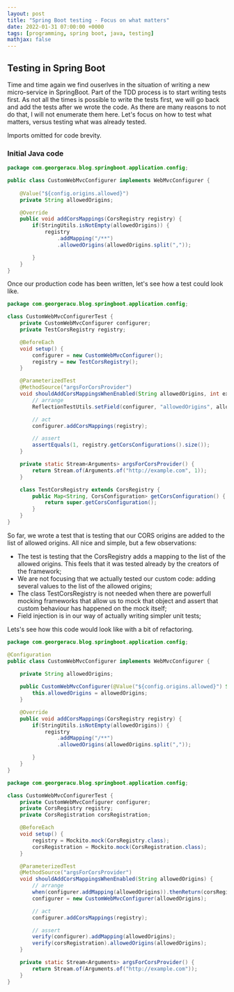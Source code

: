 ```yaml
---
layout: post
title: "Spring Boot testing - Focus on what matters"
date: 2022-01-31 07:00:00 +0000
tags: [programming, spring boot, java, testing]
mathjax: false
---
```


## Testing in Spring Boot

Time and time again we find ouserlves in the situation of writing a new micro-service in SpringBoot. Part of the TDD process is to start writing tests first. As not all the times is possible to write the tests first, we will go back and add the tests after we wrote the code. As there are many reasons to not do that, I will not enumerate them here. Let's focus on how to test what matters, versus testing what was already tested.

Imports omitted for code brevity.

### Initial Java code

```java
package com.georgeracu.blog.springboot.application.config;

public class CustomWebMvcConfigurer implements WebMvcConfigurer {
    
    @Value("${config.origins.allowed}")
    private String allowedOrigins;

    @Override
    public void addCorsMappings(CorsRegistry registry) {
        if(StringUtils.isNotEmpty(allowedOrigins)) {
            registry
                .addMapping("/**")
                .allowedOrigins(allowedOrigins.split(","));

        }
    }
}
```

Once our production code has been written, let's see how a test could look like.

```java
package com.georgeracu.blog.springboot.application.config;

class CustomWebMvcConfigurerTest {
    private CustomWebMvcConfigurer configurer;
    private TestCorsRegistry registry;

    @BeforeEach
    void setup() {
        configurer = new CustomWebMvcConfigurer();
        registry = new TestCorsRegistry();
    }

    @ParameterizedTest
    @MethodSource("argsForCorsProvider")
    void shouldAddCorsMappingsWhenEnabled(String allowedOrigins, int expectedSize) {
        // arrange
        ReflectionTestUtils.setField(configurer, "allowedOrigins", allowedOrigins);

        // act
        configurer.addCorsMappings(registry);

        // assert
        assertEquals(1, registry.getCorsConfigurations().size());
    }

    private static Stream<Arguments> argsForCorsProvider() {
        return Stream.of(Arguments.of("http://example.com", 1));
    }

    class TestCorsRegistry extends CorsRegistry {
        public Map<String, CorsConfiguration> getCorsConfiguration() {
            return super.getCorsConfiguration();
        }
    }
}
```

So far, we wrote a test that is testing that our CORS origins are added to the list of allowed origins. All nice and simple, but a few observations:

* The test is testing that the CorsRegistry adds a mapping to the list of the allowed origins. This feels that it was tested already by the creators of the framework;
* We are not focusing that we actually tested our custom code: adding several values to the list of the allowed origins;
* The class TestCorsRegistry is not needed when there are powerfull mocking frameworks that allow us to mock that object and assert that custom behaviour has happened on the mock itself;
* Field injection is in our way of actually writing simpler unit tests;

Lets's see how this code would look like with a bit of refactoring.

```java
package com.georgeracu.blog.springboot.application.config;

@Configuration
public class CustomWebMvcConfigurer implements WebMvcConfigurer {
    
    private String allowedOrigins;

    public CustomWebMvcConfigurer(@Value("${config.origins.allowed}") String allowedOrigins) {
        this.allowedOrigins = allowedOrigins;
    }

    @Override
    public void addCorsMappings(CorsRegistry registry) {
        if(StringUtils.isNotEmpty(allowedOrigins)) {
            registry
                .addMapping("/**")
                .allowedOrigins(allowedOrigins.split(","));

        }
    }
}
```

```java
package com.georgeracu.blog.springboot.application.config;

class CustomWebMvcConfigurerTest {
    private CustomWebMvcConfigurer configurer;
    private CorsRegistry registry;
    private CorsRegistration corsRegistration;

    @BeforeEach
    void setup() {
        registry = Mockito.mock(CorsRegistry.class);
        corsRegistration = Mockito.mock(CorsRegistration.class);
    }

    @ParameterizedTest
    @MethodSource("argsForCorsProvider")
    void shouldAddCorsMappingsWhenEnabled(String allowedOrigins) {
        // arrange
        when(configurer.addMapping(allowedOrigins)).thenReturn(corsRegistration);
        configurer = new CustomWebMvcConfigurer(allowedOrigins);

        // act
        configurer.addCorsMappings(registry);

        // assert
        verify(configurer).addMapping(allowedOrigins);
        verify(corsRegistration).allowedOrigins(allowedOrigins);
    }

    private static Stream<Arguments> argsForCorsProvider() {
        return Stream.of(Arguments.of("http://example.com"));
    }
}
```